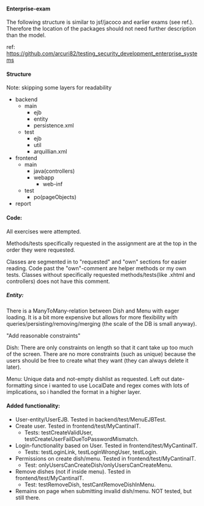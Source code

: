 #### Enterprise-exam

The following structure is similar to jsf/jacoco and earlier exams (see ref.).
Therefore the location of the packages should not need further description than the model.

ref: https://github.com/arcuri82/testing_security_development_enterprise_systems

#### Structure
Note: skipping some layers for readability

- backend     
    - main     
        - ejb
        - entity
        - persistence.xml            
    - test     
        - ejb
        - util
        - arquillian.xml        
- frontend     
    - main     
        - java(controllers)
        - webapp
            - web-inf
    - test     
        - po(pageObjects)
- report

#### Code:
All exercises were attempted.

Methods/tests specifically requested in the assignment are at the top in the order they were requested.

Classes are segmented in to "requested" and "own" sections for easier reading. 
Code past the "own"-comment are helper methods or my own tests. 
Classes without specifically requested methods/tests(like .xhtml and controllers) does not have this comment.

##### Entity:
There is a ManyToMany-relation between Dish and Menu with eager loading. 
It is a bit more expensive but allows for more flexibility with queries/persisting/removing/merging 
(the scale of the DB is small anyway).

"Add reasonable constraints"

Dish: There are only constraints on length so that it cant take up too much of the screen. 
There are no more constraints (such as unique) because the users should be free to create what they want
(they can always delete it later).

Menu: Unique data and not-empty dishlist as requested. 
Left out date-formatting since i wanted to use LocalDate and regex comes with lots of implications, 
so i handled the format in a higher layer.

#### Added functionality:
- User-entity/UserEJB. Tested in backend/test/MenuEJBTest.
- Create user. Tested in frontend/test/MyCantinaIT.
    - Tests: testCreateValidUser, testCreateUserFailDueToPasswordMismatch.
- Login-functionality based on User. Tested in frontend/test/MyCantinaIT.
    - Tests: testLoginLink, testLoginWrongUser, testLogin.
- Permissions on create dish/menu. Tested in frontend/test/MyCantinaIT.
    - Test: onlyUsersCanCreateDish/onlyUsersCanCreateMenu.
- Remove dishes (not if inside menu). Tested in frontend/test/MyCantinaIT.
    - Test: testRemoveDish, testCantRemoveDishInMenu.
- Remains on page when submitting invalid dish/menu. NOT tested, but still there.